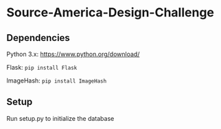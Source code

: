 # Source-America-Design-Challenge

## Dependencies
Python 3.x: https://www.python.org/download/

Flask: `pip install Flask`

ImageHash: `pip install ImageHash`

## Setup
Run setup.py to initialize the database

